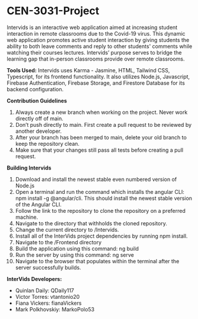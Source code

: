 # CEN-3031-Project

Intervids is an interactive web application aimed at increasing student interaction in remote classrooms due to the Covid-19 virus. This dynamic web application promotes active student interaction by giving students the ability to both leave comments and reply to other students' comments while watching their courses lectures. Intervids’ purpose serves to bridge the learning gap that in-person classrooms provide over remote classrooms. 

**Tools Used:** Intervids uses Karma - Jasmine,  HTML, Tailwind CSS, Typescript, for its frontend functionality. It also utilizes Node.js, Javascript, Firebase Authentication, Firebase Storage, and Firestore Database for its backend configuration. 

**Contribution Guidelines**
1. Always create a new branch when working on the project. Never work directly off of main.
2. Don’t push directly to main. First create a pull request to be reviewed by another developer.
3. After your branch has been merged to main, delete your old branch to keep the repository clean.
4. Make sure that your changes still pass all tests before creating a pull request.

**Building Intervids**
1.  Download and install the newest stable even numbered version of Node.js 
2.  Open a terminal and run the command which installs the angular CLI: npm install -g @angular/cli. This should install the newest stable version of the Angular CLI.
3.  Follow the link to the repository to clone the repository on a preferred machine.
4.  Navigate to the directory that withholds the cloned repository. 
5.  Change the current directory to /Intervids. 
6.  Install all of the InterVids project dependencies by running npm install.
7.  Navigate to the /Frontend directory 
8.  Build the application using this command: ng build 
9.  Run the server by using this command: ng serve 
10. Navigate to the browser that populates within the terminal after the server successfully builds.

**InterVids Developers:**
- Quinlan Daily: QDaily117
- Victor Torres: vtantonio20
- Fiana Vickers: fianaVickers
- Mark Polkhovskiy: MarkoPolo53
